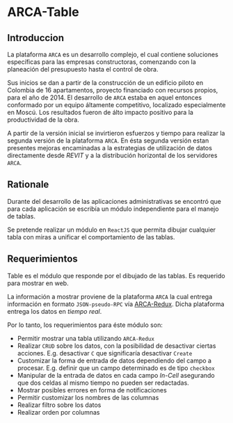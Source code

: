 
# ARCA-Table

## Introduccion

La plataforma `ARCA` es un desarrollo complejo, el cual contiene soluciones específicas para las empresas constructoras, comenzando con la planeación del presupuesto hasta el control de obra.

Sus inicios se dan a partir de la construcción de un edificio piloto en Colombia de 16 apartamentos, proyecto financiado con recursos propios, para el año de 2014. El desarrollo de `ARCA` estaba en aquel entonces conformado por un equipo áltamente competitivo, localizado especialmente en Moscú. Los resultados fueron de álto impacto positivo para la productividad de la obra.

A partir de la versión inicial se invirtieron esfuerzos y tiempo para realizar la segunda versión de la plataforma `ARCA`. En ésta segunda versión estan presentes mejoras encaminadas a la estrategias de utilización de datos directamente desde _REVIT_ y a la distribución horizontal de los servidores `ARCA`.

## Rationale

Durante del desarrollo de las aplicaciones administrativas se encontró que para cada aplicación se escribía un módulo independiente para el manejo de tablas.

Se pretende realizar un módulo en `ReactJS` que permita dibujar cualquier tabla con miras a unificar el comportamiento de las tablas.

## Requerimientos

Table es el módulo que responde por el dibujado de las tablas. Es requerido para mostrar en web.

La información a mostrar proviene de la plataforma `ARCA` la cual entrega información en formato `JSON-pseudo-RPC` vía [ARCA-Redux](https://github.com/m3co/arca-redux). Dicha plataforma entrega los datos en _tiempo real_.

Por lo tanto, los requerimientos para éste módulo son:
- Permitir mostrar una tabla utilizando `ARCA-Redux`
- Realizar `CRUD` sobre los datos, con la posibilidad de desactivar ciertas acciones. E.g. desactivar `C` que significaría desactivar `Create`
- Customizar la forma de entrada de datos dependiendo del campo a procesar. E.g. definir que un campo determinado es de tipo `checkbox`
- Manipular de la entrada de datos en cada campo _In-Cell_ asegurando que dos celdas al mismo tiempo no pueden ser redactadas.
- Mostrar posibles errores en forma de notificaciones
- Permitir customizar los nombres de las columnas
- Realizar filtro sobre los datos
- Realizar orden por columnas
